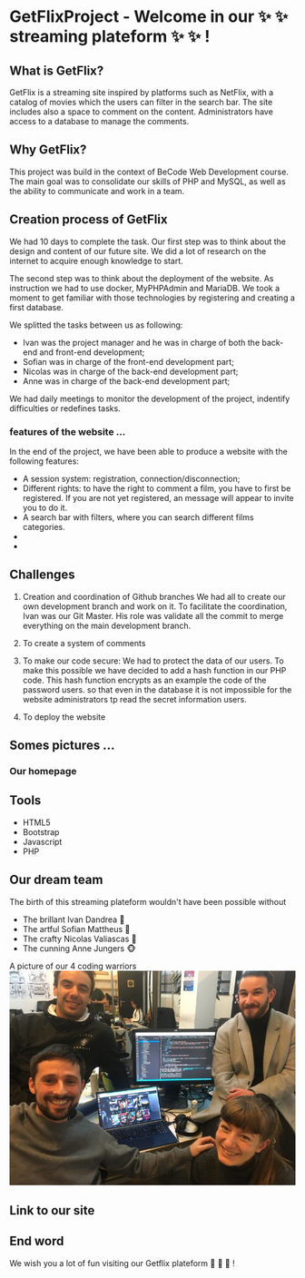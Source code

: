 # GetFlixProject - Welcome in our :sparkles: :sparkles: streaming plateform :sparkles: :sparkles: ! 


## What is GetFlix?
GetFlix is a streaming site inspired by platforms such as NetFlix, with a catalog of movies which the users can filter in the search bar. The site includes also a space to comment on the content. Administrators have access to a database to manage the comments.

## Why GetFlix?
This project was build in the context of BeCode Web Development course. The main goal was to consolidate our skills of PHP and MySQL, as well as the ability to communicate and work in a team.

## Creation process of GetFlix
We had 10 days to complete the task. 
Our first step was to think about the design and content of our future site. We did a lot of research on the internet to acquire enough knowledge to start. 

The second step was to think about the deployment of the website. As instruction we had to use docker, MyPHPAdmin and MariaDB. We took a moment to get familiar with those technologies by registering and creating a first database. 

We splitted the tasks between us as following:
+ Ivan was the project manager and he was in charge of both the back-end and front-end development;
+ Sofian was in charge of the front-end development part;
+ Nicolas was in charge of the back-end development part;
+ Anne was in charge of the back-end development part; 

We had daily meetings to monitor the development of the project, indentify difficulties or redefines tasks.


### features of the website ... 
In the end of the project, we have been able to produce a website with the following features:

+ A session system: registration, connection/disconnection;
+ Different rights: to have the right to comment a film, you have to first be registered. If you are not yet registered, an message will appear to invite you to do it. 
+ A search bar with filters, where you can search different films categories.
+
+

## Challenges
1. Creation and coordination of Github branches
We had all to create our own development branch and work on it. To facilitate the coordination, Ivan was our Git Master. His role was validate all the commit to merge everything on the main development branch.

2. To create a system of comments

3. To make our code secure:
We had to protect the data of our users. To make this possible we have decided to add a hash function in our PHP code. This hash function encrypts as an example the code of the password users. so that even in the database it is not impossible for the website administrators tp read the secret information users.

4. To deploy the website






## Somes pictures ...

### Our homepage


## Tools
+ HTML5 <i class="cib-html5"></i>
+ Bootstrap <i class="cib-bootstrap"></i>
+ Javascript <i class="cib-javascript"></i>
+ PHP <i class="cib-php"></i>


## Our dream team

The birth of this streaming plateform wouldn't have been possible without

+ The brillant Ivan Dandrea :frog:
+ The artful Sofian Mattheus :chicken:
+ The crafty Nicolas Valiascas :snail:
+ The cunning Anne Jungers :monkey_face:

A picture of our 4 coding warriors
![]( /images/dreamteam.jpg)

## Link to our site


[]()


## End word

We wish you a lot of fun visiting our Getflix plateform :movie_camera: :movie_camera: :movie_camera: !

